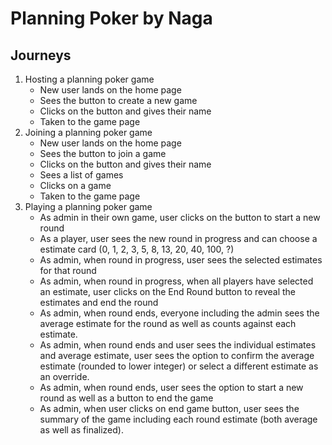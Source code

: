 # Planning Poker by Naga

## Journeys

1. Hosting a planning poker game
    - New user lands on the home page
    - Sees the button to create a new game
    - Clicks on the button and gives their name
    - Taken to the game page
2. Joining a planning poker game
    - New user lands on the home page
    - Sees the button to join a game
    - Clicks on the button and gives their name
    - Sees a list of games
    - Clicks on a game
    - Taken to the game page
3. Playing a planning poker game
    - As admin in their own game, user clicks on the button to start a new round
    - As a player, user sees the new round in progress and can choose a estimate card (0, 1, 2, 3, 5, 8, 13, 20, 40, 100, ?)
    - As admin, when round in progress, user sees the selected estimates for that round
    - As admin, when round in progress, when all players have selected an estimate, user clicks on the End Round button to reveal the estimates and end the round
    - As admin, when round ends, everyone including the admin sees the average estimate for the round as well as counts against each estimate.
    - As admin, when round ends and user sees the individual estimates and average estimate, user sees the option to confirm the average estimate (rounded to lower integer) or select a different estimate as an override.
    - As admin, when round ends, user sees the option to start a new round as well as a button to end the game
    - As admin, when user clicks on end game button, user sees the summary of the game including each round estimate (both average as well as finalized).
